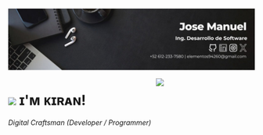 <!--Banner-->
![Kiran1689 Banner Image](https://github.com/RespawnPoppa/RespawnPoppa/blob/main/Banner%20jm.jpg)

<!--Night Owl image-->
<div>
  <img align="right" width="40%" src=https://i.imgur.com/s1N5P6i.jpg>
</div>

<!--Header Name-->
# <img src="https://emojis.slackmojis.com/emojis/images/1531849430/4246/blob-sunglasses.gif?1531849430" width="30"/> ɪ'ᴍ ᴋɪʀᴀɴ! 
*Digital Craftsman (Developer / Programmer)*
<br /> 
